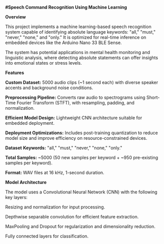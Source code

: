 **#Speech Command Recognition Using Machine Learning**

**Overview**

This project implements a machine learning-based speech recognition system capable of identifying absolute language keywords: "all," "must," "never," "none," and "only." It is optimized for real-time inference on embedded devices like the Arduino Nano 33 BLE Sense.

The system has potential applications in mental health monitoring and linguistic analysis, where detecting absolute statements can offer insights into emotional states or stress levels.

**Features**

**Custom Dataset:** 5000 audio clips (~1 second each) with diverse speaker accents and background noise conditions.

**Preprocessing Pipeline:** Converts raw audio to spectrograms using Short-Time Fourier Transform (STFT), with resampling, padding, and normalization.

**Efficient Model Design:** Lightweight CNN architecture suitable for embedded deployment.

**Deployment Optimizations:** Includes post-training quantization to reduce model size and improve efficiency on resource-constrained devices.

**Dataset**
**Keywords:** "all," "must," "never," "none," "only."

**Total Samples:** ~5000 (50 new samples per keyword + ~950 pre-existing samples per keyword).

**Format:** WAV files at 16 kHz, 1-second duration.

**Model Architecture**

The model uses a Convolutional Neural Network (CNN) with the following key layers:

Resizing and normalization for input processing.

Depthwise separable convolution for efficient feature extraction.

MaxPooling and Dropout for regularization and dimensionality reduction.

Fully connected layers for classification.
